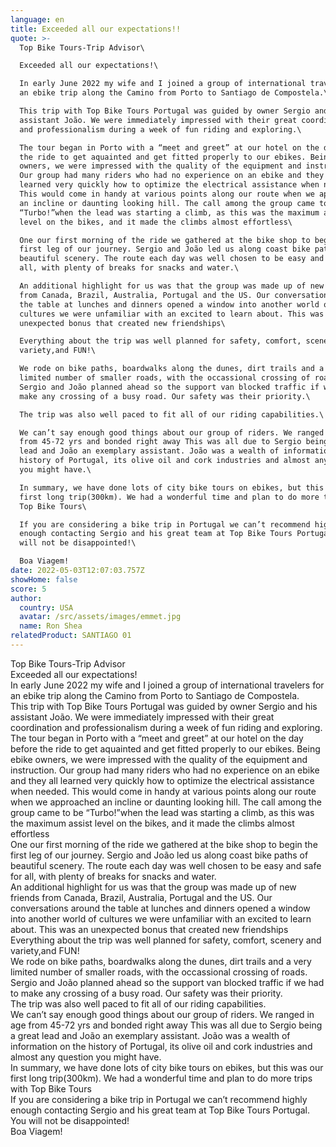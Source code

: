 ```yaml
---
language: en
title: Exceeded all our expectations!!
quote: >-
  Top Bike Tours-Trip Advisor\

  Exceeded all our expectations!\

  In early June 2022 my wife and I joined a group of international travelers for
  an ebike trip along the Camino from Porto to Santiago de Compostela.\

  This trip with Top Bike Tours Portugal was guided by owner Sergio and his
  assistant João. We were immediately impressed with their great coordination
  and professionalism during a week of fun riding and exploring.\

  The tour began in Porto with a “meet and greet” at our hotel on the day before
  the ride to get aquainted and get fitted properly to our ebikes. Being ebike
  owners, we were impressed with the quality of the equipment and instruction.
  Our group had many riders who had no experience on an ebike and they all
  learned very quickly how to optimize the electrical assistance when needed.
  This would come in handy at various points along our route when we approached
  an incline or daunting looking hill. The call among the group came to be
  “Turbo!”when the lead was starting a climb, as this was the maximum assist
  level on the bikes, and it made the climbs almost effortless‍️\

  One our first morning of the ride we gathered at the bike shop to begin the
  first leg of our journey. Sergio and João led us along coast bike paths of
  beautiful scenery. The route each day was well chosen to be easy and safe for
  all, with plenty of breaks for snacks and water.\

  An additional highlight for us was that the group was made up of new friends
  from Canada, Brazil, Australia, Portugal and the US. Our conversations around
  the table at lunches and dinners opened a window into another world of
  cultures we were unfamiliar with an excited to learn about. This was an
  unexpected bonus that created new friendships\

  Everything about the trip was well planned for safety, comfort, scenery and
  variety,and FUN!\

  We rode on bike paths, boardwalks along the dunes, dirt trails and a very
  limited number of smaller roads, with the occassional crossing of roads.
  Sergio and João planned ahead so the support van blocked traffic if we had to
  make any crossing of a busy road. Our safety was their priority.\

  The trip was also well paced to fit all of our riding capabilities.\

  We can’t say enough good things about our group of riders. We ranged in age
  from 45-72 yrs and bonded right away This was all due to Sergio being a great
  lead and João an exemplary assistant. João was a wealth of information on the
  history of Portugal, its olive oil and cork industries and almost any question
  you might have.\

  In summary, we have done lots of city bike tours on ebikes, but this was our
  first long trip(300km). We had a wonderful time and plan to do more trips with
  Top Bike Tours‍️\

  If you are considering a bike trip in Portugal we can’t recommend highly
  enough contacting Sergio and his great team at Top Bike Tours Portugal. You
  will not be disappointed!\

  Boa Viagem!
date: 2022-05-03T12:07:03.757Z
showHome: false
score: 5
author:
  country: USA
  avatar: /src/assets/images/emmet.jpg
  name: Ron Shea
relatedProduct: SANTIAGO 01
---
```


Top Bike Tours-Trip Advisor\
Exceeded all our expectations!\
In early June 2022 my wife and I joined a group of international travelers for
an ebike trip along the Camino from Porto to Santiago de Compostela.\
This trip with Top Bike Tours Portugal was guided by owner Sergio and his
assistant João. We were immediately impressed with their great coordination and
professionalism during a week of fun riding and exploring.\
The tour began in Porto with a “meet and greet” at our hotel on the day before
the ride to get aquainted and get fitted properly to our ebikes. Being ebike
owners, we were impressed with the quality of the equipment and instruction. Our
group had many riders who had no experience on an ebike and they all learned
very quickly how to optimize the electrical assistance when needed. This would
come in handy at various points along our route when we approached an incline or
daunting looking hill. The call among the group came to be “Turbo!”when the lead
was starting a climb, as this was the maximum assist level on the bikes, and it
made the climbs almost effortless‍️\
One our first morning of the ride we gathered at the bike shop to begin the
first leg of our journey. Sergio and João led us along coast bike paths of
beautiful scenery. The route each day was well chosen to be easy and safe for
all, with plenty of breaks for snacks and water.\
An additional highlight for us was that the group was made up of new friends
from Canada, Brazil, Australia, Portugal and the US. Our conversations around
the table at lunches and dinners opened a window into another world of cultures
we were unfamiliar with an excited to learn about. This was an unexpected bonus
that created new friendships\
Everything about the trip was well planned for safety, comfort, scenery and
variety,and FUN!\
We rode on bike paths, boardwalks along the dunes, dirt trails and a very
limited number of smaller roads, with the occassional crossing of roads. Sergio
and João planned ahead so the support van blocked traffic if we had to make any
crossing of a busy road. Our safety was their priority.\
The trip was also well paced to fit all of our riding capabilities.\
We can’t say enough good things about our group of riders. We ranged in age from
45-72 yrs and bonded right away This was all due to Sergio being a great lead
and João an exemplary assistant. João was a wealth of information on the history
of Portugal, its olive oil and cork industries and almost any question you might
have.\
In summary, we have done lots of city bike tours on ebikes, but this was our
first long trip(300km). We had a wonderful time and plan to do more trips with
Top Bike Tours‍️\
If you are considering a bike trip in Portugal we can’t recommend highly enough
contacting Sergio and his great team at Top Bike Tours Portugal. You will not be
disappointed!\
Boa Viagem!
